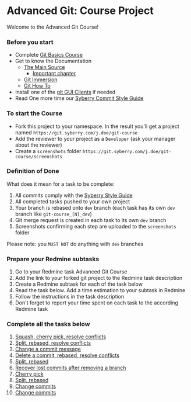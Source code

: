 # Advanced Git: Course Project

Welcome to the Advanced Git Course!

### Before you start
- Complete [Git Basics Course]()
- Get to know the Documentation
    - [The Main Source](https://git-scm.com/book/en/v2)
      - [Important chapter](https://git-scm.com/book/en/v2/Git-Branching-Branches-in-a-Nutshell)
    - [Git Immersion](https://gitimmersion.com)
    - [Git How To](https://githowto.com)
- Install one of the [git GUI Clients](https://git-scm.com/downloads/guis) if needed
- Read One more time our [Syberry Commit Style Guide](https://git.syberry.com/syberry-policies/production-process/-/blob/master/engineering/version-control/commit-style-guide.md)

### To start the Course
- Fork this project to your namespace. In the result you'll get a project named `https://git.syberry.com/j.doe/git-course`
- Add the reviewer to your project as a `Developer` (ask your manager about the reviewer)
- Create a `screenshots` folder `https://git.syberry.com/j.doe/git-course/screenshots`

### Definition of Done
What does it mean for a task to be complete:
1. All commits comply with the [Syberry Style Guide](https://git.syberry.com/syberry-policies/production-process/-/blob/master/engineering/version-control/commit-style-guide.md)
2. All completed tasks pushed to your own project
3. Your branch is rebased onto `dev` branch (each task has its own `dev` branch like `git-course_[N]_dev`)
4. Git merge request is created in each task to its own `dev` branch
5. Screenshots confirming each step are uploaded to the `screenshots` folder

Please note: you `MUST NOT` do anything with `dev` branches

### Prepare your Redmine subtasks
1. Go to your Redmine task Advanced Git Course
2. Add the link to your forked git project to the Redmine task description
2. Create a Redmine subtask for each of the task below
3. Read the task below. Add a time estimation to your subtask in Redmine
4. Follow the instructions in the task description
5. Don't forget to report your time spent on each task to the according Redmine task

### Complete all the tasks below
1. [Squash, cherry pick, resolve conflicts](docs/tasks/task1.md)
2. [Split, rebased, resolve conflicts](docs/tasks/task2.md)
3. [Change a commit message](docs/tasks/task3.md)
4. [Delete a commit, rebased, resolve conflicts](docs/tasks/task4.md)
5. [Split, rebased](docs/tasks/task5.md)
6. [Recover lost commits after removing a branch](docs/tasks/task6.md)
7. [Cherry pick](docs/tasks/task7.md)
8. [Split, rebased](docs/tasks/task8.md)
9. [Change commits](docs/tasks/task9.md)
10. [Change commits](docs/tasks/task10.md)
